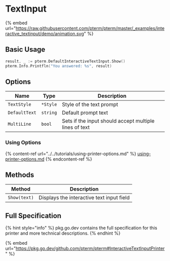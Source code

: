 # TextInput

{% embed url="https://raw.githubusercontent.com/pterm/pterm/master/_examples/interactive_textinput/demo/animation.svg" %}

## Basic Usage

```go
result, _ := pterm.DefaultInteractiveTextInput.Show()
pterm.Info.Printfln("You answered: %s", result)
```

## Options

| Name          | Type     | Description                                            |
| ------------- | -------- | ------------------------------------------------------ |
| `TextStyle`   | `*Style` | Style of the text prompt                               |
| `DefaultText` | `string` | Default prompt text                                    |
| `MultiLine`   | `bool`   | Sets if the input should accept multiple lines of text |

### Using Options

{% content-ref url="../../tutorials/using-printer-options.md" %}
[using-printer-options.md](../../tutorials/using-printer-options.md)
{% endcontent-ref %}

## Methods

| Method       | Description                               |
| ------------ | ----------------------------------------- |
| `Show(text)` | Displays the interactive text input field |

## Full Specification

{% hint style="info" %}
pkg.go.dev contains the full specification for this printer and more technical descriptions.
{% endhint %}

{% embed url="https://pkg.go.dev/github.com/pterm/pterm#InteractiveTextInputPrinter" %}
